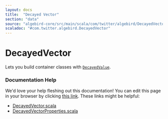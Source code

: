 ```yaml
---
layout: docs
title:  "Decayed Vector"
section: "data"
source: "algebird-core/src/main/scala/com/twitter/algebird/DecayedVector.scala"
scaladoc: "#com.twitter.algebird.DecayedVector"
---
```


# DecayedVector

Lets you build container classes with [`DecayedValue`]("decayed_value.html").

### Documentation Help

We'd love your help fleshing out this documentation! You can edit this page in your browser by clicking [this link](https://github.com/twitter/algebird/edit/develop/docs/src/main/tut/datatypes/decayed_vector.md). These links might be helpful:

- [DecayedVector.scala](https://github.com/twitter/algebird/blob/develop/algebird-core/src/main/scala/com/twitter/algebird/DecayedVector.scala)
- [DecayedVectorProperties.scala](https://github.com/twitter/algebird/blob/develop/algebird-test/src/test/scala/com/twitter/algebird/DecayedVectorProperties.scala)
